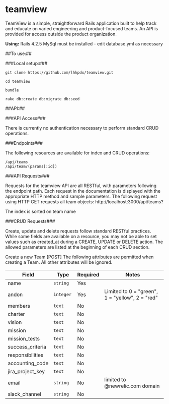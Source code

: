 # teamview

TeamView is a simple, straightforward Rails application built to help track and educate on varied engineering and product-focused teams.  An API is provided for access outside the product organization.

**Using:**
Rails 4.2.5
MySql must be installed - edit database.yml as necessary

##To use:##

###Local setup:###

```
git clone https://github.com/lhkpdx/teamview.git

cd teamview

bundle

rake db:create db:migrate db:seed
```


##API:##

###API Access###

There is currently no authentication necessary to perform standard CRUD operations.

###Endpoints###

The following resources are available for index and CRUD operations:

```
/api/teams
/api/team/(params[:id])
```

###API Requests###

Requests for the teamview API are all RESTful, with parameters following the endpoint path. Each request in the documentation is displayed with the appropriate HTTP method and sample parameters. The following request using HTTP GET requests all team objects: http://localhost:3000/api/teams?

The index is sorted on team name

###CRUD Requests###

Create, update and delete requests follow standard RESTful practices. While some fields are available on a resource, you may not be able to set values such as created_at during a CREATE, UPDATE or DELETE action. The allowed parameters are listed at the beginning of each CRUD section. 

Create a new Team [POST] The following attributes are permitted when creating a Team. All other attributes will be ignored.

|Field	|Type	|Required	|Notes  
|---|---|---|---
name |`string` | Yes	
andon |	`integer `|Yes  |   Limited to 0 = "green", 1 = "yellow", 2 = "red"
members | `text ` | No	|
charter | `text ` | No	|
vision | `text ` | No	|
mission | `text ` | No	|
mission_tests | `text ` | No	|
success_criteria | `text ` | No	|
responsibilities | `text ` | No	|
accounting_code | `text ` | No	|
jira_project_key | `text ` | No	|
email | `string ` | No	| limited to @newrelic.com domain
slack_channel | `string ` | No	| 



	


